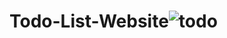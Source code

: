 # Todo-List-Website![todo](https://user-images.githubusercontent.com/99525664/156151490-38bc3787-6bdc-4454-bb1d-3c80684afd83.jpg)
